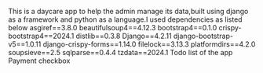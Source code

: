 This is a daycare app to help the admin manage its data,built using django as a framework and python as a language.I used dependencies as listed below
asgiref==3.8.0
beautifulsoup4==4.12.3
bootstrap4==0.1.0
crispy-bootstrap4==2024.1
distlib==0.3.8
Django==4.2.11
django-bootstrap-v5==1.0.11
django-crispy-forms==1.14.0
filelock==3.13.3
platformdirs==4.2.0
soupsieve==2.5
sqlparse==0.4.4
tzdata==2024.1
Todo list of the app
Payment checkbox
